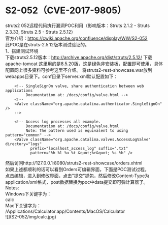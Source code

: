 # S2-052（CVE-2017-9805）
struts2 052远程代码执行漏洞POC利用（影响版本：Struts 2.1.2 - Struts 2.3.33, Struts 2.5 - Struts 2.5.12）<br/>
官方介绍：https://cwiki.apache.org/confluence/display/WW/S2-052<br/>
此POC是在struts-2.5.12版本测试验证的。<br/>
1、搭建测试环境<br/>
下载struts2.5.12版本：http://archive.apache.org/dist/struts/2.5.12/
下载apache-tomcat 这里用的是8.5.20版，这是绿色非安装板，配置即可使用，具体配置网上很多资料可参考这里不介绍。
将struts2-rest-showcase.war放到webapps目录下。conf目录下server.xml默认配置如下：
<Host name="localhost"  appBase="webapps"
            unpackWARs="true" autoDeploy="true">

        <!-- SingleSignOn valve, share authentication between web applications
             Documentation at: /docs/config/valve.html -->
        <!--
        <Valve className="org.apache.catalina.authenticator.SingleSignOn" />
        -->

        <!-- Access log processes all example.
             Documentation at: /docs/config/valve.html
             Note: The pattern used is equivalent to using pattern="common" -->
        <Valve className="org.apache.catalina.valves.AccessLogValve" directory="logs"
               prefix="localhost_access_log" suffix=".txt"
               pattern="%h %l %u %t &quot;%r&quot; %s %b" />
</Host>
然后访问http://127.0.0.1:8080/struts2-rest-showcase/orders.xhtml <br/>
如果上述都顺利的话可以看到Orders可编辑界面，下面是POC测试过程。<br/>
点击编辑，进入到修改界面，点击"提交"抓包，然后修改Content-Type为application/xml格式，post数据替换为poc中data提交即可弹计算器了。<br/>
Notes:<br/>
Windows下关键字为：<br/>
<command>											<string>calc</string>										</command><br/>
Mac下关键字为：<br/>
<command>
<string>/Applications/Calculator.app/Contents/MacOS/Calculator</string>
</command><br/>
![](S2-052/img/calc.jpg)
